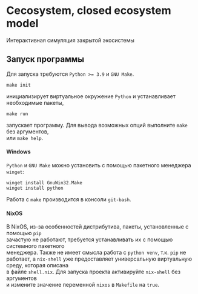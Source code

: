 # Cecosystem, closed ecosystem model

Интерактивная симуляция закрытой экосистемы

## Запуск программы

Для запуска требуются `Python >= 3.9` и `GNU Make`.
```
make init
```
инициализирует виртуальное окружение `Python` и устанавливает необходимые пакеты,
```
make run
```
запускает программу. Для вывода возможных опций выполните `make` без аргументов,\
или `make help`.


#### Windows

`Python` и `GNU Make` можно установить с помощью пакетного менеджера `winget`:
```
winget install GnuWin32.Make
winget install python
```
Работа с `make` производится в консоли `git-bash`.

#### NixOS
В NixOS, из-за особенностей дистрибутива, пакеты, установленные с помощью `pip`\
зачастую не работают, требуется устанавливать их с помощью системного пакетного\
менеджера. Также не имеет смысла работа с `python venv`, т.к. `pip` не работает,
а `nix-shell` уже предоставляет универсальную виртуальную среду, которая описана\
в файле `shell.nix`. Для запуска проекта активируйте `nix-shell` без аргументов\
и измените значение переменной `nixos` в `Makefile` на `true`.


	

